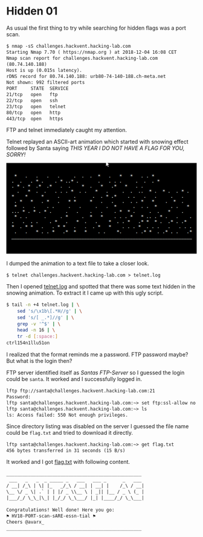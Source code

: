 # Hidden 01

As usual the first thing to try while searching for hidden flags was a port scan.

```
$ nmap -sS challenges.hackvent.hacking-lab.com
Starting Nmap 7.70 ( https://nmap.org ) at 2018-12-04 16:08 CET
Nmap scan report for challenges.hackvent.hacking-lab.com (80.74.140.188)
Host is up (0.015s latency).
rDNS record for 80.74.140.188: urb80-74-140-188.ch-meta.net
Not shown: 992 filtered ports
PORT     STATE  SERVICE
21/tcp   open   ftp
22/tcp   open   ssh
23/tcp   open   telnet
80/tcp   open   http
443/tcp  open   https
```

FTP and telnet immediately caught my attention.

Telnet replayed an ASCII-art animation which started with snowing effect followed by Santa saying *THIS YEAR I DO NOT HAVE A FLAG FOR YOU, SORRY!* 

![telnet.gif](files/telnet.gif "telnet")

I dumped the animation to a text file to take a closer look.

```
$ telnet challenges.hackvent.hacking-lab.com > telnet.log
```

Then I opened [telnet.log](files/telnet.log) and spotted that there was some text hidden in the snowing animation. To extract it I came up with this ugly script.

```bash
$ tail -n +4 telnet.log | \
    sed 's/\x1b\[.*H//g' | \
    sed 's/[ _.*]//g' | \
    grep -v '^$' | \
    head -n 16 | \
    tr -d [:space:]
ctrl154n1llu51on
```
I realized that the format reminds me a password. FTP password maybe? But what is the login then?

FTP server identified itself as *Santas FTP-Server* so I guessed the login could be `santa`. It worked and I successfully logged in.

```
lftp ftp://santa@challenges.hackvent.hacking-lab.com:21
Password: 
lftp santa@challenges.hackvent.hacking-lab.com:~> set ftp:ssl-allow no  
lftp santa@challenges.hackvent.hacking-lab.com:~> ls
ls: Access failed: 550 Not enough privileges.
```

Since directory listing was disabled on the server I guessed the file name could be `flag.txt` and tried to download it directly.

```
lftp santa@challenges.hackvent.hacking-lab.com:~> get flag.txt
456 bytes transferred in 31 seconds (15 B/s)
``` 

It worked and I got [flag.txt](files/flag.txt) with following content.

```
__________________________________________________
 ___   _   _  _ _____ _   ___   ___ _      _   ___ 
/ __| /_\ | \| |_   _/_\ / __| | __| |    /_\ / __|
\__ \/ _ \| .` | | |/ _ \\__ \ | _|| |__ / _ \ (_ |
|___/_/ \_\_|\_| |_/_/ \_\___/ |_| |____/_/ \_\___|
                                                   
Congratulations! Well done! Here you go:
⚑ HV18-PORT-scan-sARE-essn-tial ⚑
Cheers @avarx_
__________________________________________________
```
